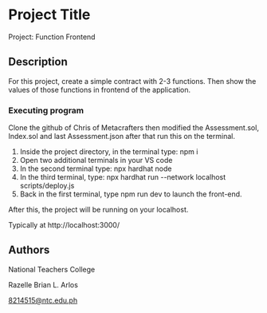 # Project Title

Project: Function Frontend

## Description

For this project, create a simple contract with 2-3 functions. Then show the values of those functions in frontend of the application.

### Executing program

Clone the github of Chris of Metacrafters then modified the Assessment.sol, Index.sol and last Assessment.json after that run this on the terminal.

1. Inside the project directory, in the terminal type: npm i
2. Open two additional terminals in your VS code
3. In the second terminal type: npx hardhat node
4. In the third terminal, type: npx hardhat run --network localhost scripts/deploy.js
5. Back in the first terminal, type npm run dev to launch the front-end.

After this, the project will be running on your localhost.

Typically at http://localhost:3000/

## Authors
National Teachers College

Razelle Brian L. Arlos

8214515@ntc.edu.ph
